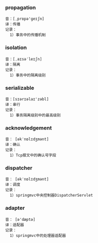 ### propagation
```
音：[ˌprɒpə'ɡeɪʃn]
译：传播
记录：
  1）事务中的传播机制
```
### isolation
```
音：[ˌaɪsəˈleɪʃn]
译：隔离
记录：
  1）事务中的隔离级别
```

### serializable
```
音：[sɪərɪəlaɪ'zəbl]
译：串行
记录：
  1）事务隔离级别中的最高级别
```

### acknowledgement
```
音： [əkˈnɒlɪdʒmənt] 
译：确认
记录：
  1）Tcp报文中的确认号字段
```

### dispatcher
```
音： [əkˈnɒlɪdʒmənt] 
译：调度
记录：
  1）springmvc中央控制器DispatcherServlet
```

### adapter
```
音： [ə'dæptə] 
译：适配器
记录：
  1）springmvc中的处理器适配器
```
